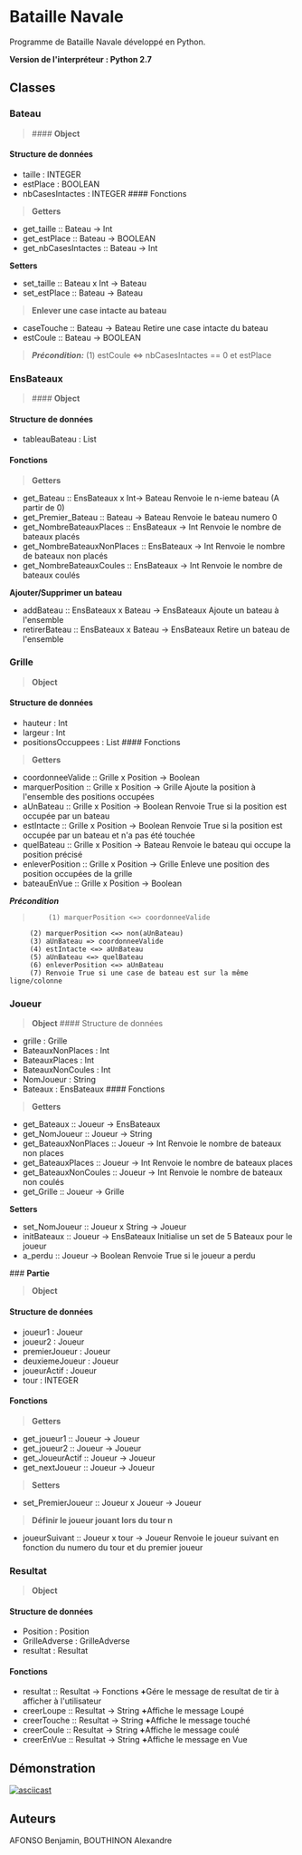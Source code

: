 # Bataille Navale

Programme de Bataille Navale développé en Python.

**Version de l'interpréteur : Python 2.7**

## **Classes**

### **Bateau**

> #### **Object**
#### Structure de données
- taille : INTEGER
- estPlace : BOOLEAN
- nbCasesIntactes : INTEGER
#### Fonctions

>  **Getters**
- get_taille  ::  Bateau -> Int
- get_estPlace  ::  Bateau -> BOOLEAN
- get_nbCasesIntactes  ::  Bateau -> Int
>
 **Setters**
- set_taille  ::  Bateau x Int -> Bateau
- set_estPlace  ::  Bateau -> Bateau

>  **Enlever une case intacte au bateau**
- caseTouche ::  Bateau -> Bateau
Retire une case intacte du bateau
- estCoule :: Bateau -> BOOLEAN

>    ***Précondition:***
        (1) estCoule <=> nbCasesIntactes == 0 et estPlace


### **EnsBateaux**

> #### **Object**
#### Structure de données
- tableauBateau : List
#### Fonctions

>  **Getters**
- get_Bateau  ::  EnsBateaux x Int-> Bateau
Renvoie le n-ieme bateau (A partir de 0)
- get_Premier_Bateau  ::  Bateau -> Bateau
Renvoie le bateau numero 0
- get_NombreBateauxPlaces  ::  EnsBateaux -> Int
Renvoie le nombre de bateaux placés
- get_NombreBateauxNonPlaces  ::  EnsBateaux -> Int
Renvoie le nombre de bateaux non placés
- get_NombreBateauxCoules  ::  EnsBateaux -> Int
Renvoie le nombre de bateaux coulés
>
 **Ajouter/Supprimer un bateau**
- addBateau :: EnsBateaux x Bateau -> EnsBateaux
Ajoute un bateau à l'ensemble
- retirerBateau :: EnsBateaux x Bateau -> EnsBateaux
Retire un bateau de l'ensemble

### **Grille**

> **Object**
#### Structure de données
- hauteur : Int
- largeur : Int
- positionsOccuppees : List
#### Fonctions

>  **Getters**
- coordonneeValide :: Grille x Position -> Boolean
- marquerPosition :: Grille x Position -> Grille
Ajoute la position à l'ensemble des positions occupées
- aUnBateau :: Grille x Position -> Boolean
Renvoie True si la position est occupée par un bateau
- estIntacte :: Grille x Position -> Boolean
Renvoie True si la position est occupée par un bateau et n'a pas été touchée
- quelBateau :: Grille x Position -> Bateau
Renvoie le bateau qui occupe la position précisé
- enleverPosition :: Grille x Position -> Grille
Enleve une position des position occupées de la grille
- bateauEnVue :: Grille x Position -> Boolean
>
 ***Précondition***

>         (1) marquerPosition <=> coordonneeValide
         (2) marquerPosition <=> non(aUnBateau)
         (3) aUnBateau => coordonneeValide
         (4) estIntacte <=> aUnBateau
         (5) aUnBateau <=> quelBateau
         (6) enleverPosition <=> aUnBateau
         (7) Renvoie True si une case de bateau est sur la même ligne/colonne


### **Joueur**

> **Object**
#### Structure de données
- grille : Grille
- BateauxNonPlaces : Int
- BateauxPlaces : Int
- BateauxNonCoules : Int
- NomJoueur : String
- Bateaux : EnsBateaux
#### Fonctions

>  **Getters**
- get_Bateaux  ::  Joueur -> EnsBateaux
- get_NomJoueur :: Joueur -> String
- get_BateauxNonPlaces :: Joueur -> Int
Renvoie le nombre de bateaux non places
- get_BateauxPlaces :: Joueur -> Int
Renvoie le nombre de bateaux places
- get_BateauxNonCoules :: Joueur -> Int
Renvoie le nombre de bateaux non coulés
- get_Grille :: Joueur -> Grille
>
  **Setters**
- set_NomJoueur  ::  Joueur x String -> Joueur
- initBateaux :: Joueur -> EnsBateaux
Initialise un set de 5 Bateaux pour le joueur
- a_perdu :: Joueur -> Boolean
Renvoie True si le joueur a perdu


### **Partie**

> **Object**
#### Structure de données
- joueur1 : Joueur
- joueur2 : Joueur
- premierJoueur : Joueur
- deuxiemeJoueur : Joueur
- joueurActif : Joueur
- tour : INTEGER
>
 #### Fonctions

>  **Getters**
- get_joueur1  ::  Joueur -> Joueur
- get_joueur2  ::  Joueur -> Joueur
- get_JoueurActif  ::  Joueur -> Joueur
- get_nextJoueur   :: Joueur -> Joueur

>  **Setters**
- set_PremierJoueur  ::  Joueur x Joueur -> Joueur

>  **Définir le joueur jouant lors du tour n**
- joueurSuivant   :: Joueur x tour -> Joueur
Renvoie le joueur suivant en fonction du numero du tour et du premier joueur

### **Resultat**

> **Object**
#### Structure de données
- Position : Position
- GrilleAdverse : GrilleAdverse
- resultat : Resultat
#### Fonctions
- resultat   :: Resultat -> Fonctions
<b>+</b>Gére le message de resultat de tir à afficher à l'utilisateur<br>
- creerLoupe  :: Resultat -> String
<b>+</b>Affiche le message Loupé<br>
- creerTouche  :: Resultat -> String
<b>+</b>Affiche le message touché<br>
- creerCoule  :: Resultat -> String
<b>+</b>Affiche le message coulé<br>
- creerEnVue  :: Resultat -> String
<b>+</b>Affiche le message en Vue<br>

## **Démonstration**

[![asciicast](https://asciinema.org/a/904o7ktf45uhrjjcaunqalf79.png)](https://asciinema.org/a/904o7ktf45uhrjjcaunqalf79)


## **Auteurs**

AFONSO Benjamin,
BOUTHINON Alexandre
